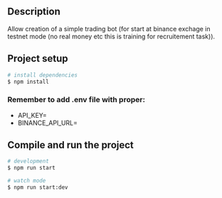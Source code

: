 ## Description

Allow creation of a simple trading bot (for start at binance exchage in testnet mode (no real money etc this is training for recruitement task)).

## Project setup

```bash
# install dependencies
$ npm install

```
### Remember to add .env file with proper:
* API_KEY=
* BINANCE_API_URL=

## Compile and run the project

```bash
# development
$ npm run start

# watch mode
$ npm run start:dev
```
